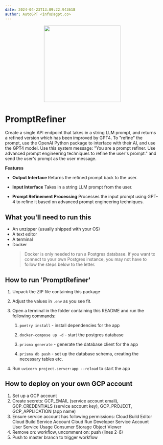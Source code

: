 ```yaml
---
date: 2024-04-23T13:09:22.943618
author: AutoGPT <info@agpt.co>
---
```

<div align="center">
    <img src="https://github.com/agpt-coder/promptrefinereda704db-49d4-49e4-a0ef-0eb53cf5e6c9/assets/22963551/94abd7fe-9028-4e92-b565-7ea66aa05f4f" width="250" height="250">
</div>


# PromptRefiner

Create a single API endpoint that takes in a string LLM prompt, and returns a refined version which has been improved by GPT4. To "refine" the prompt, use the OpenAI Python package to interface with their AI, and use the GPT4 model. Use this system message: "You are a prompt refiner. Use advanced prompt engineering techniques to refine the user's prompt." and send the user's prompt as the user message.

**Features**

- **Output Interface** Returns the refined prompt back to the user.

- **Input Interface** Takes in a string LLM prompt from the user.

- **Prompt Refinement Processing** Processes the input prompt using GPT-4 to refine it based on advanced prompt engineering techniques.


## What you'll need to run this
* An unzipper (usually shipped with your OS)
* A text editor
* A terminal
* Docker
  > Docker is only needed to run a Postgres database. If you want to connect to your own
  > Postgres instance, you may not have to follow the steps below to the letter.


## How to run 'PromptRefiner'

1. Unpack the ZIP file containing this package

2. Adjust the values in `.env` as you see fit.

3. Open a terminal in the folder containing this README and run the following commands:

    1. `poetry install` - install dependencies for the app

    2. `docker-compose up -d` - start the postgres database

    3. `prisma generate` - generate the database client for the app

    4. `prisma db push` - set up the database schema, creating the necessary tables etc.

4. Run `uvicorn project.server:app --reload` to start the app

## How to deploy on your own GCP account
1. Set up a GCP account
2. Create secrets: GCP_EMAIL (service account email), GCP_CREDENTIALS (service account key), GCP_PROJECT, GCP_APPLICATION (app name)
3. Ensure service account has following permissions: 
    Cloud Build Editor
    Cloud Build Service Account
    Cloud Run Developer
    Service Account User
    Service Usage Consumer
    Storage Object Viewer
4. Remove on: workflow, uncomment on: push (lines 2-6)
5. Push to master branch to trigger workflow
